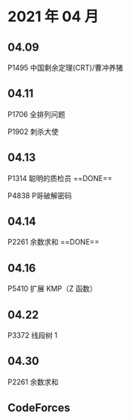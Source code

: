 # 2021 年 04 月

## 04.09

P1495 中国剩余定理(CRT)/曹冲养猪

## 04.11

P1706 全排列问题

P1902 刺杀大使

## 04.13

P1314 聪明的质检员 ==DONE==

P4838 P哥破解密码

## 04.14

P2261 余数求和 ==DONE==

## 04.16

P5410 扩展 KMP（Z 函数）

## 04.22

P3372 线段树 1

## 04.30

P2261 余数求和

## CodeForces

